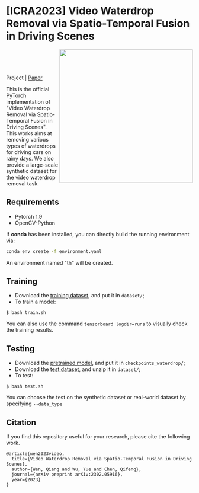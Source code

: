 # [ICRA2023] Video Waterdrop Removal via Spatio-Temporal Fusion in Driving Scenes

<img src='imgs/teaser.gif' align="right" width=360>

<br><br><br><br>
Project | [Paper](https://arxiv.org/pdf/2302.05916.pdf)

This is the official PyTorch implementation of "Video Waterdrop Removal via Spatio-Temporal Fusion in Driving Scenes". This works aims at removing various types of waterdrops for driving cars on rainy days. We also provide a large-scale synthetic dataset for the video waterdrop removal task.
## Requirements
- Pytorch 1.9
- OpenCV-Python

If **conda** has been installed, you can directly build the running environment via:
```bash
conda env create -f environment.yaml
```
An environment named "th" will be created.

## Training
- Download the [training dataset](), and put it in ```dataset/```;
- To train a model:
```
$ bash train.sh
```
You can also use the command ```tensorboard logdir=runs``` to visually check the training results.
## Testing
- Download the [pretrained model](https://drive.google.com/drive/folders/1c3JYdv64U-OmOyksNK6n51sNwBgy-iQC?usp=sharing), and put it in ```checkpoints_waterdrop/```;
- Download the [test dataset](), and unzip it in ```dataset/```;
- To test:
```
$ bash test.sh
```
You can choose the test on the synthetic dataset or real-world dataset by specifying ```--data_type```

## Citation
If you find this repository useful for your research, please cite the following work.
```
@article{wen2023video,
  title={Video Waterdrop Removal via Spatio-Temporal Fusion in Driving Scenes},
  author={Wen, Qiang and Wu, Yue and Chen, Qifeng},
  journal={arXiv preprint arXiv:2302.05916},
  year={2023}
}
```
